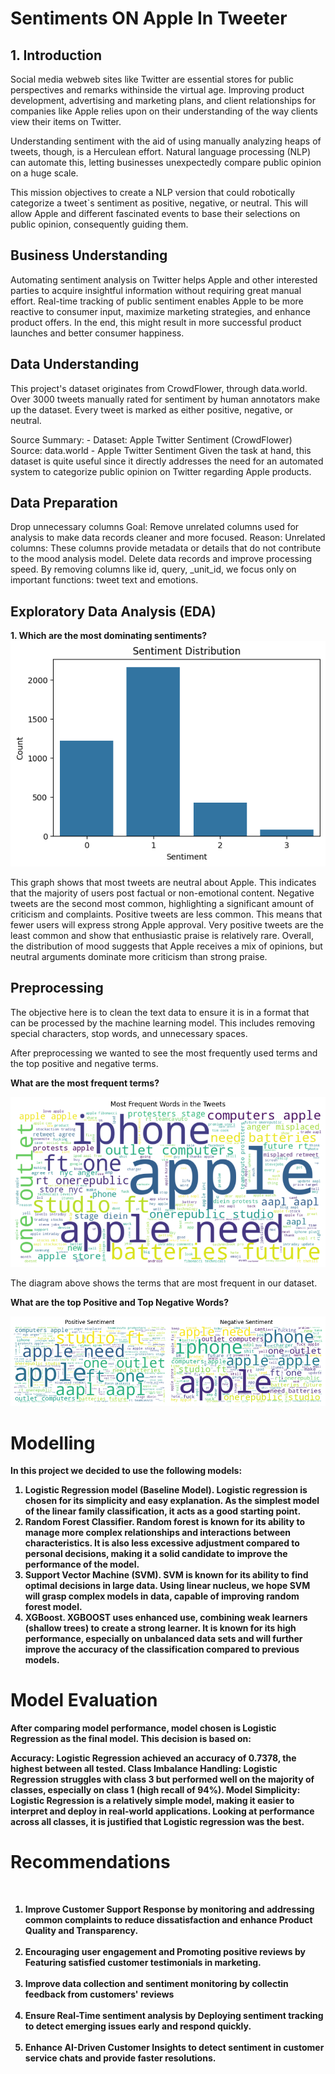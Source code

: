 <h1>Sentiments ON Apple In Tweeter </h1>
<h2>1. Introduction</h2>
Social media webweb sites like Twitter are essential stores for public perspectives and remarks withinside the virtual age. Improving product development, advertising and marketing plans, and client relationships for companies like Apple relies upon on their understanding of the way clients view their items on Twitter.

Understanding sentiment with the aid of using manually analyzing heaps of tweets, though, is a Herculean effort. Natural language processing (NLP) can automate this, letting businesses unexpectedly compare public opinion on a huge scale.

This mission objectives to create a NLP version that could robotically categorize a tweet`s sentiment as positive, negative, or neutral. This will allow Apple and different fascinated events to base their selections on public opinion, consequently guiding them. </br>

<h2>Business Understanding</h2>
Automating sentiment analysis on Twitter helps Apple and other interested parties to acquire insightful information without requiring great manual effort. Real-time tracking of public sentiment enables Apple to be more reactive to consumer input, maximize marketing strategies, and enhance product offers. In the end, this might result in more successful product launches and better consumer happiness.
<h2>Data Understanding</h2>
This project's dataset originates from CrowdFlower, through data.world. Over 3000 tweets manually rated for sentiment by human annotators make up the dataset. Every tweet is marked as either positive, negative, or neutral.

Source Summary: - Dataset: Apple Twitter Sentiment (CrowdFlower)
Source: data.world - Apple Twitter Sentiment
Given the task at hand, this dataset is quite useful since it directly addresses the need for an automated system to categorize public opinion on Twitter regarding Apple products. </br>

<h2>Data Preparation</h2>
Drop unnecessary columns
Goal: Remove unrelated columns used for analysis to make data records cleaner and more focused.
Reason:
Unrelated columns: These columns provide metadata or details that do not contribute to the mood analysis model. Delete data records and improve processing speed.
By removing columns like id, query, _unit_id, we focus only on important functions: tweet text and emotions. </br>

<h2>Exploratory Data Analysis (EDA)</h2>
<b>1. Which are the most dominating sentiments?</b>
<img src="https://github.com/BLACKSPI/Phase_4_project/blob/45745d0efe21023f899bd84617a19cdca72b2de1/Sentiment%20distribution.png", alt="sentiment distribution">

<p>This graph shows that most tweets are neutral about Apple. This indicates that the majority of users post factual or non-emotional content. Negative tweets are the second most common, highlighting a significant amount of criticism and complaints. Positive tweets are less common. This means that fewer users will express strong Apple approval. Very positive tweets are the least common and show that enthusiastic praise is relatively rare. Overall, the  distribution of mood suggests that  Apple receives a mix of opinions, but neutral arguments dominate more criticism than strong praise.</p>

<h2>Preprocessing</h2>
The objective here is to clean the text data to ensure it is in a format that can be processed by the machine learning model. This includes removing special characters, stop words, and unnecessary spaces.

<p>After preprocessing we wanted to see the most frequently used terms and the top positive and negative terms.</p>

<b>What are the most frequent terms?</b>
<p><img src="https://github.com/BLACKSPI/Phase_4_project/blob/762364260af5a88a99a2d665067cc714cd34e085/most%20used%20terms.png"></p>
<p>The diagram above shows the terms that are most frequent in our dataset.</p>

<b>What are the top Positive and Top Negative Words?<b/>
<p><img src="https://github.com/BLACKSPI/Phase_4_project/blob/6a39c7c8e84939df204568c3c90a243d3e63f907/positive%20vs%20negative.png", alt="image"></p>

<h1>Modelling</h1>
In this project we decided to use the following models:
<ol><li>Logistic Regression model (Baseline Model).
 Logistic regression is chosen for its simplicity and easy explanation. As the simplest model of the linear family classification, it acts as a good starting point.</li>
 <li>Random Forest Classifier. Random forest is known for its ability to manage more complex relationships and interactions between characteristics. It is also less excessive adjustment compared to personal decisions, making it a solid candidate to improve the performance of the model.</li>
 <li>Support Vector Machine (SVM). SVM is known for its ability to find optimal decisions in large data. Using linear nucleus, we hope SVM will grasp complex models in data, capable of improving random forest model.
 </li>
 <li>XGBoost. XGBOOST uses enhanced use, combining weak learners (shallow trees) to create a strong learner. It is known for its high performance, especially on unbalanced data sets and will further improve the accuracy of the classification compared to previous models.</li>
</ol> 

<h1>Model Evaluation</h1>
<p>After comparing model performance, model chosen is Logistic Regression as the final model. This decision is based on:

Accuracy: Logistic Regression achieved an accuracy of 0.7378, the highest between all tested.
Class Imbalance Handling: Logistic Regression struggles with class 3 but performed well on the majority of classes, especially on class 1 (high recall of 94%).
Model Simplicity: Logistic Regression is a relatively simple model, making it easier to interpret and deploy in real-world applications.
Looking at performance across all classes, it is justified that Logistic regression was the best.</p>

<h1>Recommendations</h1> </br>
<ol><li>Improve Customer Support Response by monitoring and addressing common 
   complaints to reduce dissatisfaction and enhance Product Quality and Transparency.</li>
 </br>
 <li>Encouraging user engagement and Promoting positive reviews by Featuring 
   satisfied customer testimonials in marketing.</li>
</br>
<li>Improve data collection and sentiment monitoring by collectin feedback      from customers' reviews</li>
</br>
<li>Ensure Real-Time sentiment analysis by Deploying sentiment tracking to  
   detect emerging issues early and respond quickly.</li>
</br>
<li>Enhance AI-Driven Customer Insights to detect sentiment in customer service 
   chats and provide faster resolutions.</li></ol>



